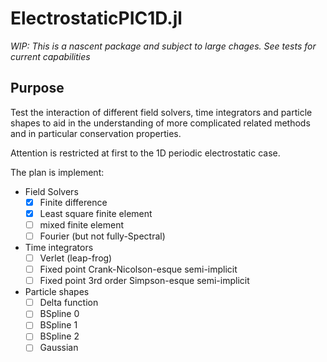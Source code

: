 # ElectrostaticPIC1D.jl

*WIP: This is a nascent package and subject to large chages. See tests for current capabilities*


## Purpose

Test the interaction of different field solvers, time integrators and particle
shapes to aid in the understanding of more complicated related methods and
in particular conservation properties.

Attention is restricted at first to the 1D periodic electrostatic case.

The plan is implement:

 - Field Solvers
   - [x] Finite difference
   - [x] Least square finite element
   - [ ] mixed finite element
   - [ ] Fourier (but not fully-Spectral)

 - Time integrators
   - [ ] Verlet (leap-frog)
   - [ ] Fixed point Crank-Nicolson-esque semi-implicit
   - [ ] Fixed point 3rd order Simpson-esque semi-implicit

 - Particle shapes
   - [ ] Delta function
   - [ ] BSpline 0
   - [ ] BSpline 1
   - [ ] BSpline 2
   - [ ] Gaussian
